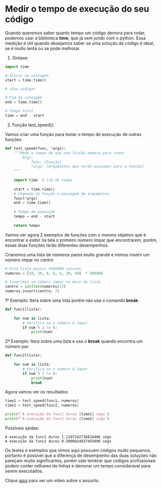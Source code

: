 # Medir o tempo de execução do seu código

Quando queremos saber quanto tempo um código demora para rodar, podemos usar a biblioteca **time**, que já vem jundo com o python. Essa medição é útil quando desejamos saber se uma solução de código é ideal, se é muito lenta ou se pode melhorar.


1. Sintaxe:
```python
import time

# Início da contagem
start = time.time()

# <Seu código>

# Fim da contagem
end = time.time()

# Tempo total
time = end - start

```

2. Função test_speed():

Vamos criar uma função para testar o tempo de execução de outras funções
```python
def test_speed(func, *args):
    """Mede o tempo de que uma função demora para rodar
        Args:
            func: [Função]
            *args: [Argumentos que serão passados para a função]
    """
    
    import time  # lib de tempo
    
    start = time.time()
    # Chamada da função e passagem de argumentos
    func(*args) 
    end = time.time()
    
    # Tempo de execução
    tempo = end - start
    
    return tempo
```

Vamos ver agora 2 exemplos de funções com o mesmo objetivo que é encontrar e exibir na tela o primeiro número impar que encontrarem, porém, essas duas funções terão diferentes desempenhos.

Criaremos uma lista  de números pares muito grande e iremos inserir um número impar no centro

```python
# Esta lista possui 5600000 valores.
numeros = [10, 20, 8, 8, 6, 30, 90]  * 800000

# Inserimos um número ímpar no meio da lista
centro = int(len(numeros)/2)
numeros.insert(centro, 7)
```

1º Exemplo: Itera sobre uma lista porém não usa o comando **break**:
```python
def func1(lista):
   
    for num in lista:
        # Verifica se o número é impar
        if num % 2 != 0:
            print(num)

```

2º Exemplo: Itera sobre uma lista e usa o **break** quando encontra um número par:
```python
def func2(lista):
    
    for num in lista:
        # Verifica se o número é ímpar
        if num % 2 != 0:
            print(num)
            break

```

Agora vamos ver os resultados:

```python
time1 = test_speed(func1, numeros)
time2 = test_speed(func2, numeros)

print(f'A execução da func1 durou {time1} segs')
print(f'A execução da func2 durou {time2} segs')
```

Possíveis saídas:
```
A execução da func1 durou 1.1197242736816406 segs
A execução da func2 durou 0.5006024837493896 segs
```


Os testes e exemplos que vimos aqui possuem códigos muito pequenos, portanto é possível que a diferença de desempenho das duas soluções não pareçam muito significantes, porém vale lembrar que códigos profissionais podem conter milhares de linhas e demorar um tempo consideravel para serem executados.

Clique [aqui](https://www.youtube.com/watch?v=3ofsvEUzXCE) para ver um vídeo sobre o assunto.
